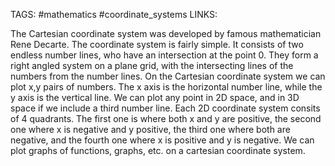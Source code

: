 TAGS: #mathematics #coordinate_systems
LINKS:

The Cartesian coordinate system was developed by famous mathematician Rene Decarte. The coordinate system is fairly simple. It consists of two endless number lines, who have an intersection at the point 0. They form a right angled system on a plane grid, with the intersecting lines of the numbers from the number lines. On the Cartesian coordinate system we can plot x,y pairs of numbers. The x axis is the horizontal number line, while the y axis is the vertical line. We can plot any point in 2D space, and in 3D space if we include a third number line. Each 2D coordinate system consits of 4 quadrants. The first one is where both x and y are positive, the second one where x is negative and y positive, the third one where both are negative, and the fourth one where x is positive and y is negative. We can plot graphs of functions, graphs, etc. on a cartesian coordinate system.